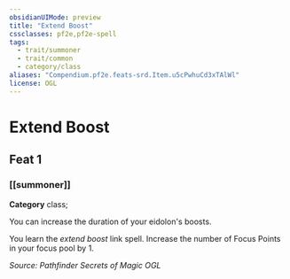 ```yaml
---
obsidianUIMode: preview
title: "Extend Boost"
cssclasses: pf2e,pf2e-spell
tags:
  - trait/summoner
  - trait/common
  - category/class
aliases: "Compendium.pf2e.feats-srd.Item.u5cPwhuCd3xTAlWl"
license: OGL
---
```

# Extend Boost
## Feat 1
### [[summoner]]

**Category** class; 




You can increase the duration of your eidolon's boosts.

You learn the _extend boost_ link spell. Increase the number of Focus Points in your focus pool by 1.

*Source: Pathfinder Secrets of Magic*
*OGL*